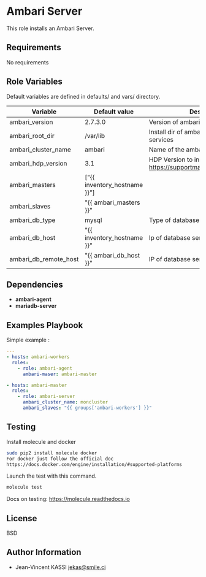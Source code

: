 Ambari Server
=========

This role installs an Ambari Server.

Requirements
------------

No requirements

Role Variables
--------------

Default variables are defined in defaults/ and vars/ directory.

| Variable | Default value | Description |
| -------- | ------------- | ----------- |
| ambari_version | 2.7.3.0 | Version of ambari
| ambari_root_dir | /var/lib | Install dir of ambari and hadoop services
| ambari_cluster_name | ambari | Name of the ambari cluster |
| ambari_hdp_version | 3.1 | HDP Version to install, https://supportmatrix.hortonworks.com/ |
| ambari_masters |  ["{{ inventory_hostname }}"]
| ambari_slaves  | "{{ ambari_masters }}"
| ambari_db_type | mysql | Type of database to use
| ambari_db_host | "{{ inventory_hostname }}" | Ip of database server or load balencer
| ambari_db_remote_host | "{{ ambari_db_host }}" | IP of database servers

Dependencies
------------

* **ambari-agent**
* **mariadb-server**

Examples Playbook
----------------

Simple example :

```yaml
---
- hosts: ambari-workers
  roles:
    - role: ambari-agent
      ambari-maser: ambari-master

- hosts: ambari-master
  roles:
    - role: ambari-server
      ambari_cluster_name: moncluster
      ambari_slaves: "{{ groups['ambari-workers'] }}"
```

Testing
--------

Install molecule and docker

```bash
sudo pip2 install molecule docker
For docker just follow the official doc
https://docs.docker.com/engine/installation/#supported-platforms
```

Launch the test with this command.

```bash
molecule test
```

Docs on testing:
https://molecule.readthedocs.io

License
-------

BSD

Author Information
------------------

* Jean-Vincent KASSI <jekas@smile.ci>
